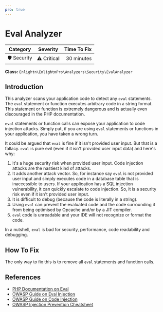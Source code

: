 ```yaml
---
pro: true
---
```


# Eval Analyzer <Badge text="PRO" type="tip"/>

| Category       | Severity   | Time To Fix  |
| -------------  |:----------:| ------------:|
| 🛡️ Security    | ⚠️ Critical | 30 minutes   |

**Class:** `Enlightn\EnlightnPro\Analyzers\Security\EvalAnalyzer`

## Introduction

This analyzer scans your application code to detect any `eval` statements. The `eval` statement or function executes arbitrary code in a string format. This statement or function is extremely dangerous and is actually even discouraged in the PHP documentation.

`eval` statements or function calls can expose your application to code injection attacks. Simply put, if you are using `eval` statements or functions in your application, you have taken a wrong turn.

It could be argued that `eval` is fine if it isn't provided user input. But that is a fallacy. `eval` is pure evil (even if it isn't provided user input data) and here's why:

1. It's a huge security risk when provided user input. Code injection attacks are the nastiest kind of attacks.
2. It adds another attack vector. So, for instance say `eval` is not provided user input and simply executes code in a database table that is inaccessible to users. If your application has a SQL injection vulnerability, it can quickly escalate to code injection. So, it is a security risk even if it isn't provided user input.
3. It is difficult to debug (because the code is literally in a string).
4. Using `eval` can prevent the evaluated code and the code surrounding it from being optimised by Opcache and/or by a JIT compiler.
5. `eval` code is unreadable and your IDE will not recognize or format the code.

In a nutshell, `eval` is bad for security, performance, code readability and debugging.

## How To Fix

The only way to fix this is to remove all `eval` statements and function calls.

## References

- [PHP Documentation on Eval](https://www.php.net/manual/en/function.eval.php)
- [OWASP Guide on Eval Injection](https://owasp.org/www-community/attacks/Direct_Dynamic_Code_Evaluation_Eval%20Injection)
- [OWASP Guide on Code Injection](https://owasp.org/www-community/attacks/Code_Injection)
- [OWASP Injection Prevention Cheatsheet](https://cheatsheetseries.owasp.org/cheatsheets/Injection_Prevention_Cheat_Sheet.html)